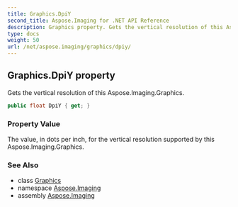 ```yaml
---
title: Graphics.DpiY
second_title: Aspose.Imaging for .NET API Reference
description: Graphics property. Gets the vertical resolution of this Aspose.Imaging.Graphics
type: docs
weight: 50
url: /net/aspose.imaging/graphics/dpiy/
---
```

## Graphics.DpiY property

Gets the vertical resolution of this Aspose.Imaging.Graphics.

```csharp
public float DpiY { get; }
```

### Property Value

The value, in dots per inch, for the vertical resolution supported by this Aspose.Imaging.Graphics.

### See Also

* class [Graphics](../)
* namespace [Aspose.Imaging](../../graphics/)
* assembly [Aspose.Imaging](../../../)


